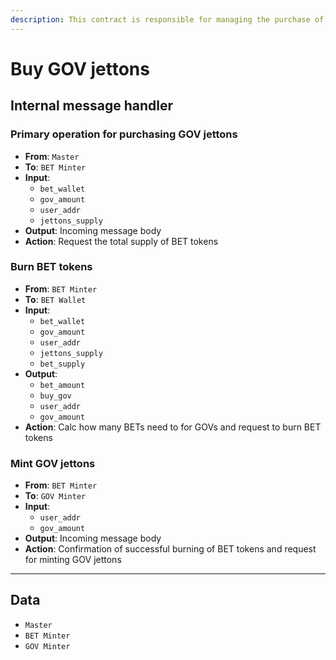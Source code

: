 ```yaml
---
description: This contract is responsible for managing the purchase of Gov jettons and performs various operations related to calculating interest or managing other aspects of the purchase process.
---
```


# Buy GOV jettons

## Internal message handler

### Primary operation for purchasing GOV jettons

- **From**: `Master`
- **To**: `BET Minter`
- **Input**:
    - `bet_wallet`
    - `gov_amount`
    - `user_addr`
    - `jettons_supply`
- **Output**: Incoming message body
- **Action**: Request the total supply of BET tokens

### Burn BET tokens

- **From**: `BET Minter`
- **To**: `BET Wallet`
- **Input**:
    - `bet_wallet`
    - `gov_amount`
    - `user_addr`
    - `jettons_supply`
    - `bet_supply`
- **Output**:
    - `bet_amount`
    - `buy_gov`
    - `user_addr`
    - `gov_amount`
- **Action**: Calc how many BETs need to for GOVs and request to burn BET tokens

### Mint GOV jettons

- **From**: `BET Minter`
- **To**: `GOV Minter`
- **Input**:
    - `user_addr`
    - `gov_amount`
- **Output**: Incoming message body
- **Action**: Confirmation of successful burning of BET tokens and request for minting GOV jettons

___

## Data

- `Master`
- `BET Minter`
- `GOV Minter`
